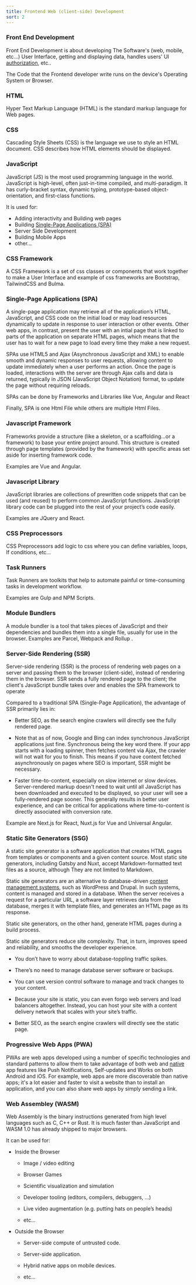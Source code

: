 ```yaml
---
title: Frontend Web (client-side) Development
sort: 2
---
```


### Front End Development

Front End Development is about developing The Software's (web, mobile, etc...) User Interface, getting and displaying data, handles users' UI [authorization](/basics#authorization), etc..

The Code that the Frontend developer write runs on the device's Operating System or Browser.

### HTML

Hyper Text Markup Language (HTML) is the standard markup language for Web pages.

### CSS

Cascading Style Sheets (CSS) is the language we use to style an HTML document. CSS describes how HTML elements should be displayed.

### JavaScript

JavaScript (JS) is the most used programming language in the world. JavaScript is high-level, often just-in-time compiled, and multi-paradigm. It has curly-bracket syntax, dynamic typing, prototype-based object-orientation, and first-class functions.

It is used for:

- Adding interactivity and Building web pages
- Building [Single-Page Applications (SPA)](#spa)
- Server Side Development
- Building Mobile Apps
- other...

### CSS Framework

A CSS Framework is a set of css classes or components that work together to make a User Interface and example of css frameworks are Bootstrap, TailwindCSS and Bulma.

### Single-Page Applications (SPA)

A single-page application may retrieve all of the application’s HTML, JavaScript, and CSS code on the initial load or may load resources dynamically to update in response to user interaction or other events. Other web apps, in contrast, present the user with an intial page that is linked to parts of the application on separate HTML pages, which means that the user has to wait for a new page to load every time they make a new request.

SPAs use HTML5 and Ajax (Asynchronous JavaScript and XML) to enable smooth and dynamic responses to user requests, allowing content to update immediately when a user performs an action. Once the page is loaded, interactions with the server are through Ajax calls and data is returned, typically in JSON (JavaScript Object Notation) format, to update the page without requiring reloads.

SPAs can be done by Frameworks and Libraries like Vue, Angular and React

Finally, SPA is one Html File while others are multiple Html Files.

### Javascript Framework

Frameworks provide a structure (like a skeleton, or a scaffolding…or a framework) to base your entire project around. This structure is created through page templates (provided by the framework) with specific areas set aside for inserting framework code.

Examples are Vue and Angular.

### Javascript Library

JavaScript libraries are collections of prewritten code snippets that can be used (and reused) to perform common JavaScript functions. JavaScript library code can be plugged into the rest of your project’s code easily.

Examples are JQuery and React.

### CSS Preprocessors

CSS Preprocessors add logic to css where you can define variables, loops, If conditions, etc...

### Task Runners

Task Runners are toolkits that help to automate painful or time-consuming tasks in development workflow.

Examples are Gulp and NPM Scripts.

### Module Bundlers

A module bundler is a tool that takes pieces of JavaScript and their dependencies and bundles them into a single file, usually for use in the browser. Examples are Parcel, Webpack and Rollup .

### Server-Side Rendering (SSR)

Server-side rendering (SSR) is the process of rendering web pages on a server and passing them to the browser (client-side), instead of rendering them in the browser. SSR sends a fully rendered page to the client; the client's JavaScript bundle takes over and enables the SPA framework to operate

Compared to a traditional SPA (Single-Page Application), the advantage of SSR primarily lies in:

- Better SEO, as the search engine crawlers will directly see the fully rendered page.

- Note that as of now, Google and Bing can index synchronous JavaScript applications just fine. Synchronous being the key word there. If your app starts with a loading spinner, then fetches content via Ajax, the crawler will not wait for you to finish. This means if you have content fetched asynchronously on pages where SEO is important, SSR might be necessary.

- Faster time-to-content, especially on slow internet or slow devices. Server-rendered markup doesn't need to wait until all JavaScript has been downloaded and executed to be displayed, so your user will see a fully-rendered page sooner. This generally results in better user experience, and can be critical for applications where time-to-content is directly associated with
  conversion rate.

Example are Next.js for React, Nuxt.js for Vue and Universal Angular.

### Static Site Generators (SSG)

A static site generator is a software application that creates HTML pages from templates or components and a given content source. Most static site generators, including Gatsby and Nuxt, accept Markdown-formatted text files as a source, although They are not limited to Markdown.

Static site generators are an alternative to database-driven [content management systems](/cms), such as WordPress and Drupal. In such systems, content is managed and stored in a database. When the server receives a request for a particular URL, a software layer retrieves data from the database, merges it with template files, and generates an HTML page as its response.

Static site generators, on the other hand, generate HTML pages during a build process.

Static site generators reduce site complexity. That, in turn, improves speed and reliability, and smooths the developer experience.

- You don’t have to worry about database-toppling traffic spikes.

- There’s no need to manage database server software or backups.

- You can use version control software to manage and track changes to your content.

- Because your site is static, you can even forgo web servers and load balancers altogether. Instead, you can host your site with a content delivery network that scales with your site’s traffic.

- Better SEO, as the search engine crawlers will directly see the static page.

### Progressive Web Apps (PWA)

PWAs are web apps developed using a number of specific technologies and standard patterns to allow them to take advantage of both web and [native](/mobile#native) app features like Push Notifications, Self-updates and Works on both Android and iOS. For example, web apps are more discoverable than native apps; it's a lot easier and faster to visit a website than to install an application, and you can also share web apps by simply sending a link.

### Web Assembley (WASM)

Web Assembly is the binary instructions generated from high level languages such as C, C++ or Rust. It is much faster than JavaScript and WASM 1.0 has already shipped to major browsers.

It can be used for:

- Inside the Browser

  - Image / video editing

  - Browser Games

  - Scientific visualization and simulation

  - Developer tooling (editors, compilers, debuggers, …)

  - Live video augmentation (e.g. putting hats on people’s heads)

  - etc...

- Outside the Browser

  - Server-side compute of untrusted code.

  - Server-side application.

  - Hybrid native apps on mobile devices.

  - etc...
